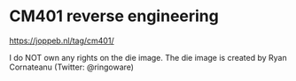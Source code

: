 # CM401 reverse engineering

https://joppeb.nl/tag/cm401/

I do NOT own any rights on the die image. The die image is created by Ryan Cornateanu (Twitter: @ringoware)
